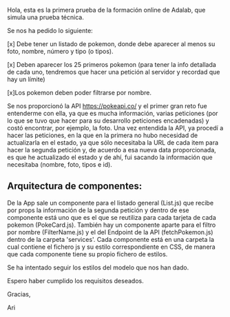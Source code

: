 Hola, esta es la primera prueba de la formación online de Adalab, que simula una prueba técnica.

Se nos ha pedido lo siguiente: 

[x] Debe tener un listado de pokemon, donde debe aparecer al menos su foto, nombre, número y tipo (o tipos).

[x] Deben aparecer los 25 primeros pokemon (para tener la info detallada de cada uno, tendremos que hacer una petición al servidor y recordad que hay un límite)

[x]Los pokemon deben poder filtrarse por nombre.


Se nos proporcionó la API https://pokeapi.co/ y el primer gran reto fue entenderme con ella, ya que es mucha información, varias peticiones (por lo que se tuvo que hacer para su desarrollo peticiones encadenadas) y costó encontrar, por ejemplo, la foto. Una vez entendida la API, ya procedí a hacer las peticiones, en la que en la primera no hubo necesidad de actualizarla en el estado, ya que sólo necesitaba la URL de cada item para hacer la segunda petición y, de acuerdo a esa nueva data proporcionada, es que he actualizado el estado y de ahí, fui sacando la información que necesitaba (nombre, foto, tipos e id).

## Arquitectura de componentes:

De la App sale un componente para el listado general (List.js) que recibe por props la información de la segunda petición y dentro de ese componente está uno que es el que se reutiliza para cada tarjeta de cada pokemon (PokeCard.js).
También hay un componente aparte para el filtro por nombre (FilterName.js) y el del Endpoint de la API (fetchPokemon.js) dentro de la carpeta 'services'.
Cada componente está en una carpeta la cual contiene el fichero js y su estilo correspondiente en CSS, de manera que cada componente tiene su propio fichero de estilos.

Se ha intentado seguir los estilos del modelo que nos han dado.

Espero haber cumplido los requisitos deseados.

Gracias, 

Ari